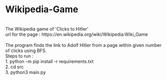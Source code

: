 # Wikipedia-Game
<br/>
The Wikipedia game of 'Clicks to Hitler' <br/>
url for the page : https://en.wikipedia.org/wiki/Wikipedia:Wiki_Game <br/><br/>
The program finds the link to Adolf Hitler from a page within given number of clicks using BFS.<br/>
Steps to run :<br/>
1. python -m pip install -r requirements.txt <br/>
2. cd src <br/>
3. python3 main.py
